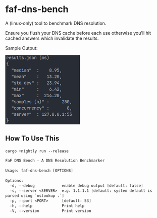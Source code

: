 # faf-dns-bench

A (linux-only) tool to benchmark DNS resolution.

Ensure you flush your DNS cache before each use otherwise you'll hit cached answers which invalidate the results.

Sample Output:

![](output.png)

## How To Use This

`cargo +nightly run --release`

```
FaF DNS Bench - A DNS Resolution Benchmarker

Usage: faf-dns-bench [OPTIONS]

Options:
  -d, --debug            enable debug output [default: false]
  -s, --server <SERVER>  e.g. 1.1.1.1 [default: system default is parsed using `nslookup .`]
  -p, --port <PORT>      [default: 53]
  -h, --help             Print help
  -V, --version          Print version
```
